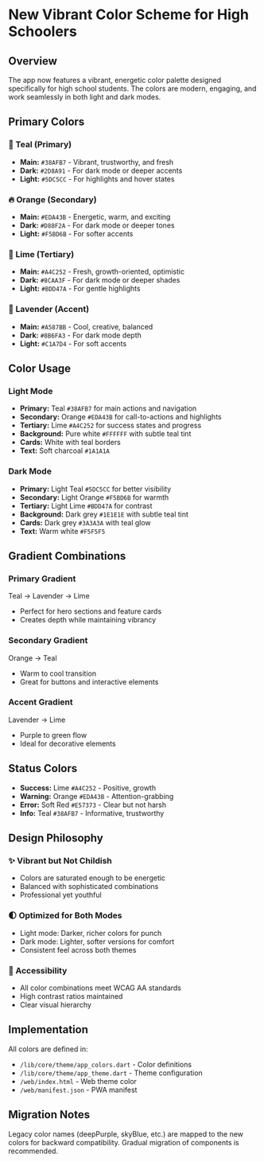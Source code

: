 # New Vibrant Color Scheme for High Schoolers

## Overview
The app now features a vibrant, energetic color palette designed specifically for high school students. The colors are modern, engaging, and work seamlessly in both light and dark modes.

## Primary Colors

### 🌊 Teal (Primary)
- **Main:** `#38AFB7` - Vibrant, trustworthy, and fresh
- **Dark:** `#2D8A91` - For dark mode or deeper accents
- **Light:** `#5DC5CC` - For highlights and hover states

### 🔥 Orange (Secondary)
- **Main:** `#EDA43B` - Energetic, warm, and exciting
- **Dark:** `#D88F2A` - For dark mode or deeper tones
- **Light:** `#F5BD6B` - For softer accents

### 🌱 Lime (Tertiary)
- **Main:** `#A4C252` - Fresh, growth-oriented, optimistic
- **Dark:** `#8CAA3F` - For dark mode or deeper shades
- **Light:** `#BDD47A` - For gentle highlights

### 💜 Lavender (Accent)
- **Main:** `#A587BB` - Cool, creative, balanced
- **Dark:** `#8B6FA3` - For dark mode depth
- **Light:** `#C1A7D4` - For soft accents

## Color Usage

### Light Mode
- **Primary:** Teal `#38AFB7` for main actions and navigation
- **Secondary:** Orange `#EDA43B` for call-to-actions and highlights
- **Tertiary:** Lime `#A4C252` for success states and progress
- **Background:** Pure white `#FFFFFF` with subtle teal tint
- **Cards:** White with teal borders
- **Text:** Soft charcoal `#1A1A1A`

### Dark Mode
- **Primary:** Light Teal `#5DC5CC` for better visibility
- **Secondary:** Light Orange `#F5BD6B` for warmth
- **Tertiary:** Light Lime `#BDD47A` for contrast
- **Background:** Dark grey `#1E1E1E` with subtle teal tint
- **Cards:** Dark grey `#3A3A3A` with teal glow
- **Text:** Warm white `#F5F5F5`

## Gradient Combinations

### Primary Gradient
Teal → Lavender → Lime
- Perfect for hero sections and feature cards
- Creates depth while maintaining vibrancy

### Secondary Gradient
Orange → Teal
- Warm to cool transition
- Great for buttons and interactive elements

### Accent Gradient
Lavender → Lime
- Purple to green flow
- Ideal for decorative elements

## Status Colors

- **Success:** Lime `#A4C252` - Positive, growth
- **Warning:** Orange `#EDA43B` - Attention-grabbing
- **Error:** Soft Red `#E57373` - Clear but not harsh
- **Info:** Teal `#38AFB7` - Informative, trustworthy

## Design Philosophy

### ✨ Vibrant but Not Childish
- Colors are saturated enough to be energetic
- Balanced with sophisticated combinations
- Professional yet youthful

### 🌓 Optimized for Both Modes
- Light mode: Darker, richer colors for punch
- Dark mode: Lighter, softer versions for comfort
- Consistent feel across both themes

### 🎨 Accessibility
- All color combinations meet WCAG AA standards
- High contrast ratios maintained
- Clear visual hierarchy

## Implementation

All colors are defined in:
- `/lib/core/theme/app_colors.dart` - Color definitions
- `/lib/core/theme/app_theme.dart` - Theme configuration
- `/web/index.html` - Web theme color
- `/web/manifest.json` - PWA manifest

## Migration Notes

Legacy color names (deepPurple, skyBlue, etc.) are mapped to the new colors for backward compatibility. Gradual migration of components is recommended.
